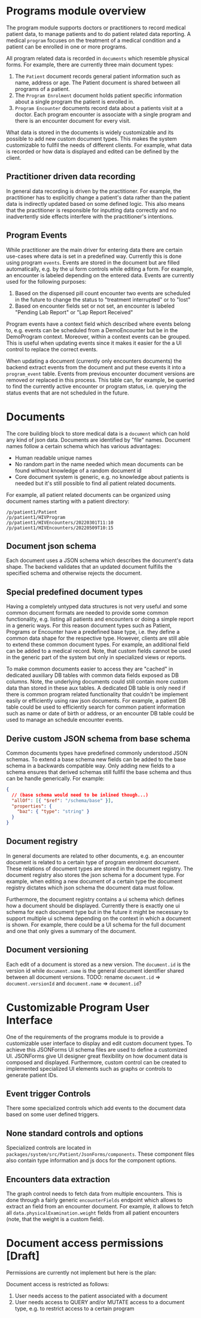 # Programs module overview

The program module supports doctors or practitioners to record medical patient data, to manage patients and to do patient related data reporting.
A medical `program` focuses on the treatment of a medical condition and a patient can be enrolled in one or more programs.

All program related data is recorded in `documents` which resemble physical forms.
For example, there are currently three main document types:

1. The `Patient` document records general patient information such as name, address or age.
   The Patient document is shared between all programs of a patient.
2. The `Program Enrolment` document holds patient specific information about a single program the patient is enrolled in.
3. `Program Encounter` documents record data about a patients visit at a doctor.
   Each program encounter is associate with a single program and there is an encounter document for every visit.

What data is stored in the documents is widely customizable and its possible to add new custom document types.
This makes the system customizable to fullfil the needs of different clients.
For example, what data is recorded or how data is displayed and edited can be defined by the client.

## Practitioner driven data recording

In general data recording is driven by the practitioner.
For example, the practitioner has to explicitly change a patient's data rather than the patient data is indirectly updated based on some defined logic.
This also means that the practitioner is responsible for inputting data correctly and no inadvertently side effects interfere with the practitioner's intentions.

## Program Events

While practitioner are the main driver for entering data there are certain use-cases where data is set in a predefined way.
Currently this is done using program `events`.
Events are stored in the document but are filled automatically, e.g. by the ui form controls while editing a form.
For example, an encounter is labeled depending on the entered data.
Events are currently used for the following purposes:

1. Based on the dispensed pill count encounter two events are scheduled in the future to change the status to "treatment interrupted" or to "lost"
2. Based on encounter fields set or not set, an encounter is labeled "Pending Lab Report" or "Lap Report Received"

Program events have a context field which described where events belong to, e.g. events can be scheduled from a DemoEncounter but be in the DemoProgram context.
Moreover, within a context events can be grouped.
This is useful when updating events since it makes it easier for the a UI control to replace the correct events.

When updating a document (currently only encounters documents) the backend extract events from the document and put these events it into a `program_event` table.
Events from previous encounter document versions are removed or replaced in this process.
This table can, for example, be queried to find the currently active encounter or program status, i.e. querying the status events that are not scheduled in the future.

# Documents

The core building block to store medical data is a `document` which can hold any kind of json data.
Documents are identified by "file" names.
Document names follow a certain schema which has various advantages:

- Human readable unique names
- No random part in the name needed which mean documents can be found without knowledge of a random document id
- Core document system is generic, e.g. no knowledge about patients is needed but it's still possible to find all patient related documents.

For example, all patient related documents can be organized using document names starting with a patient directory:

```
/p/patient1/Patient
/p/patient1/HIVProgram
/p/patient1/HIVEncounters/20220301T11:10
/p/patient1/HIVEncounters/20220509T10:15
```

## Document json schema

Each document uses a JSON schema which describes the document's data shape.
The backend validates that an updated document fulfills the specified schema and otherwise rejects the document.

## Special predefined document types

Having a completely untyped data structures is not very useful and some common document formats are needed to provide some common functionality, e.g. listing all patients and encounters or doing a simple report in a generic ways.
For this reason document types such as Patient, Programs or Encounter have a predefined base type, i.e. they define a common data shape for the respective type.
However, clients are still able to extend these common document types.
For example, an additional field can be added to a medical record.
Note, that custom fields cannot be used in the generic part of the system but only in specialized views or reports.

To make common documents easier to access they are "cached" in dedicated auxiliary DB tables with common data fields exposed as DB columns.
Note, the underlying documents could still contain more custom data than stored in these aux tables.
A dedicated DB table is only need if there is common program related functionality that couldn't be implement easily or efficiently using raw json documents.
For example, a patient DB table could be used to efficiently search for common patient information such as name or date of birth or address, or an encounter DB table could be used to manage an schedule encounter events.

## Derive custom JSON schema from base schema

Common documents types have predefined commonly understood JSON schemas.
To extend a base schema new fields can be added to the base schema in a backwards compatible way.
Only adding new fields to a schema ensures that derived schemas still fullfil the base schema and thus can be handle generically.
For example:

```json
{
  // (base schema would need to be inlined though...)
  "allOf": [{ "$ref": "/schema/base" }],
  "properties": {
    "baz": { "type": "string" }
  }
}
```

## Document registry

In general documents are related to other documents, e.g. an encounter document is related to a certain type of program enrolment document.
These relations of document types are stored in the document registry.
The document registry also stores the json schema for a document type.
For example, when editing a new document of a certain type the document registry dictates which json schema the document data must follow.

Furthermore, the document registry contains a ui schema which defines how a document should be displayed.
Currently there is exactly one ui schema for each document type but in the future it might be necessary to support multiple ui schema depending on the context in which a document is shown.
For example, there could be a UI schema for the full document and one that only gives a summary of the document.

## Document versioning

Each edit of a document is stored as a new version.
The `document.id` is the version id while `document.name` is the general document identifier shared between all document versions.
TODO: rename `document.id` => `document.versionId` and `document.name` => `document.id`?

# Customizable Program User Interface

One of the requirements of the programs module is to provide a customizable user interface to display and edit custom document types.
To achieve this JSONForms UI schema files are used to define a customized UI.
JSONForms give UI designer great flexibility on how document data is composed and displayed.
Furthermore, custom control can be created to implemented specialized UI elements such as graphs or controls to generate patient IDs.

## Event trigger Controls

There some specialized controls which add events to the document data based on some user defined triggers.

## None standard controls and options

Specialized controls are located in `packages/system/src/Patient/JsonForms/components`.
These component files also contain type information and js docs for the component options.

## Encounters data extraction

The graph control needs to fetch data from multiple encounters.
This is done through a fairly generic `encounterFields` endpoint which allows to extract an field from an encounter document.
For example, it allows to fetch all `data.physicalExamination.weight` fields from all patient encounters (note, that the weight is a custom field).

# Document access permissions [Draft]

Permissions are currently not implement but here is the plan:

Document access is restricted as follows:

1. User needs access to the patient associated with a document
2. User needs access to QUERY and/or MUTATE access to a document type, e.g. to restrict access to a certain program
